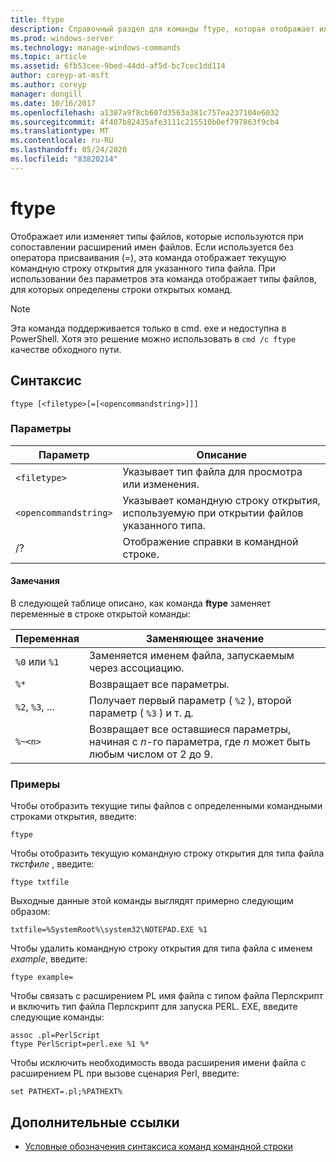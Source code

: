 ```yaml
---
title: ftype
description: Справочный раздел для команды ftype, которая отображает или изменяет тип файла, используемый в сопоставлении расширений имен файлов.
ms.prod: windows-server
ms.technology: manage-windows-commands
ms.topic: article
ms.assetid: 6fb53cee-9bed-44dd-af5d-bc7cec1dd114
author: coreyp-at-msft
ms.author: coreyp
manager: dongill
ms.date: 10/16/2017
ms.openlocfilehash: a1387a9f8cb607d3563a381c757ea237104e6032
ms.sourcegitcommit: 4f407b82435afe3111c215510b0ef797863f9cb4
ms.translationtype: MT
ms.contentlocale: ru-RU
ms.lasthandoff: 05/24/2020
ms.locfileid: "83820214"
---
```

# <a name="ftype"></a>ftype

Отображает или изменяет типы файлов, которые используются при сопоставлении расширений имен файлов. Если используется без оператора присваивания (=), эта команда отображает текущую командную строку открытия для указанного типа файла. При использовании без параметров эта команда отображает типы файлов, для которых определены строки открытых команд.

> [!NOTE]
> Эта команда поддерживается только в cmd. exe и недоступна в PowerShell.
> Хотя это решение можно использовать в `cmd /c ftype` качестве обходного пути.

## <a name="syntax"></a>Синтаксис

```
ftype [<filetype>[=[<opencommandstring>]]]
```

### <a name="parameters"></a>Параметры

| Параметр | Описание |
| --------- | ----------- |
| `<filetype>` | Указывает тип файла для просмотра или изменения. |
| `<opencommandstring>` | Указывает командную строку открытия, используемую при открытии файлов указанного типа.|
| /? | Отображение справки в командной строке. |

#### <a name="remarks"></a>Замечания

В следующей таблице описано, как команда **ftype** заменяет переменные в строке открытой команды:

| Переменная | Заменяющее значение |
| -------- | ----------------- |
| `%0` или `%1` | Заменяется именем файла, запускаемым через ассоциацию. |
| `%*` | Возвращает все параметры. |
| `%2`, `%3`, ... | Получает первый параметр ( `%2` ), второй параметр ( `%3` ) и т. д. |
| `%~<n>` | Возвращает все оставшиеся параметры, начиная с *n*-го параметра, где *n* может быть любым числом от 2 до 9. |

### <a name="examples"></a>Примеры

Чтобы отобразить текущие типы файлов с определенными командными строками открытия, введите:

```
ftype
```

Чтобы отобразить текущую командную строку открытия для типа файла *ткстфиле* , введите:

```
ftype txtfile
```

Выходные данные этой команды выглядят примерно следующим образом:

`txtfile=%SystemRoot%\system32\NOTEPAD.EXE %1`

Чтобы удалить командную строку открытия для типа файла с именем *example*, введите:

```
ftype example=
```

Чтобы связать с расширением PL имя файла с типом файла Перлскрипт и включить тип файла Перлскрипт для запуска PERL. EXE, введите следующие команды:

```
assoc .pl=PerlScript
ftype PerlScript=perl.exe %1 %*
```

Чтобы исключить необходимость ввода расширения имени файла с расширением PL при вызове сценария Perl, введите:

```
set PATHEXT=.pl;%PATHEXT%
```

## <a name="additional-references"></a>Дополнительные ссылки

- [Условные обозначения синтаксиса команд командной строки](command-line-syntax-key.md)
